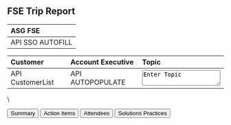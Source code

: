 ## FSE Trip Report

| ASG FSE            |
| :---------         |                    
| API SSO AUTOFILL   |

| Customer           | Account Executive    | Topic                            |
| :---------         | :------------------  | :----                            |
| API CustomerList   | API AUTOPOPULATE     | <textarea>Enter Topic</textarea> |

\
  <form>
    <button name="button">Summary</button>
    <button name="button">Action Items</button>
    <button name="button">Attendees</button>
    <button name="button">Solutions Practices</button>
  </form>
